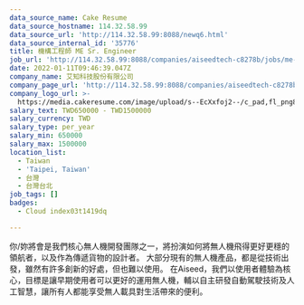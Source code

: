 ```yaml
---
data_source_name: Cake Resume
data_source_hostname: 114.32.58.99
data_source_url: 'http://114.32.58.99:8088/newq6.html'
data_source_internal_id: '35776'
title: 機構工程師 ME Sr. Engineer
job_url: 'http://114.32.58.99:8088/companies/aiseedtech-c8278b/jobs/me-sr-engineer'
date: 2022-01-11T09:46:39.047Z
company_name: 艾知科技股份有限公司
company_page_url: 'http://114.32.58.99:8088/companies/aiseedtech-c8278b'
company_logo_url: >-
  https://media.cakeresume.com/image/upload/s--EcXxfoj2--/c_pad,fl_png8,h_200,w_200/v1629189982/fjtl6eoogs52zaaga4xs.png
salary_text: TWD650000 - TWD1500000
salary_currency: TWD
salary_type: per_year
salary_min: 650000
salary_max: 1500000
location_list:
  - Taiwan
  - 'Taipei, Taiwan'
  - 台灣
  - 台灣台北
job_tags: []
badges:
  - Cloud index03t1419dq

---
```


你/妳將會是我們核心無人機開發團隊之一，將扮演如何將無人機飛得更好更穩的領航者，以及作為傳遞貨物的設計者。 大部分現有的無人機產品，都是從技術出發，雖然有許多創新的好處，但也難以使用。 在Aiseed，我們以使用者體驗為核心，目標是讓早期使用者可以更好的運用無人機，輔以自主研發自動駕駛技術及人工智慧，讓所有人都能享受無人載具對生活帶來的便利。